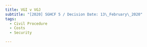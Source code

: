 ```yaml
---
title: VGI v VGJ
subtitle: "[2020] SGHCF 5 / Decision Date: 13\_February\_2020"
tags:
  - Civil Procedure
  - Costs
  - Security

---
```

